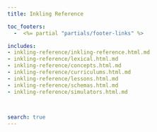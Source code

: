 ```yaml
---
title: Inkling Reference

toc_footers:
  -  <%= partial "partials/footer-links" %>  

includes:
- inkling-reference/inkling-reference.html.md
- inkling-reference/lexical.html.md
- inkling-reference/concepts.html.md
- inkling-reference/curriculums.html.md
- inkling-reference/lessons.html.md
- inkling-reference/schemas.html.md
- inkling-reference/simulators.html.md


  
search: true
---
```

